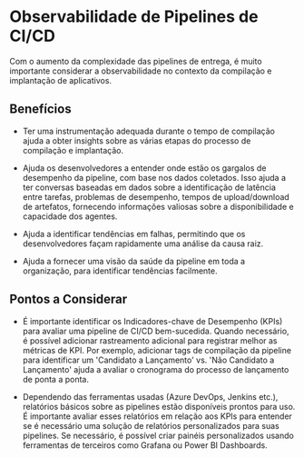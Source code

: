 # Observabilidade de Pipelines de CI/CD

Com o aumento da complexidade das pipelines de entrega, é muito importante considerar a observabilidade no contexto da compilação e implantação de aplicativos.

## Benefícios

- Ter uma instrumentação adequada durante o tempo de compilação ajuda a obter insights sobre as várias etapas do processo de compilação e implantação.

- Ajuda os desenvolvedores a entender onde estão os gargalos de desempenho da pipeline, com base nos dados coletados. Isso ajuda a ter conversas baseadas em dados sobre a identificação de latência entre tarefas, problemas de desempenho, tempos de upload/download de artefatos, fornecendo informações valiosas sobre a disponibilidade e capacidade dos agentes.

- Ajuda a identificar tendências em falhas, permitindo que os desenvolvedores façam rapidamente uma análise da causa raiz.

- Ajuda a fornecer uma visão da saúde da pipeline em toda a organização, para identificar tendências facilmente.

## Pontos a Considerar

- É importante identificar os Indicadores-chave de Desempenho (KPIs) para avaliar uma pipeline de CI/CD bem-sucedida. Quando necessário, é possível adicionar rastreamento adicional para registrar melhor as métricas de KPI. Por exemplo, adicionar tags de compilação da pipeline para identificar um 'Candidato a Lançamento' vs. 'Não Candidato a Lançamento' ajuda a avaliar o cronograma do processo de lançamento de ponta a ponta.

- Dependendo das ferramentas usadas (Azure DevOps, Jenkins etc.), relatórios básicos sobre as pipelines estão disponíveis prontos para uso. É importante avaliar esses relatórios em relação aos KPIs para entender se é necessário uma solução de relatórios personalizados para suas pipelines. Se necessário, é possível criar painéis personalizados usando ferramentas de terceiros como Grafana ou Power BI Dashboards.
